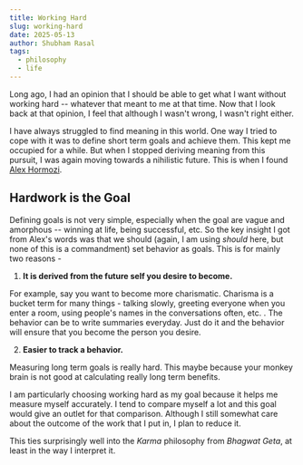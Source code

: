 ```yaml
---
title: Working Hard
slug: working-hard
date: 2025-05-13
author: Shubham Rasal
tags:
  - philosophy
  - life
---
```


Long ago, I had an opinion that I should be able to get what I want without working hard -- whatever that meant to me at that time. Now that I look back at that opinion, I feel that although I wasn't wrong, I wasn't right either.

I have always struggled to find meaning in this world. One way I tried to cope with it was to define short term goals and achieve them. This kept me occupied for a while. But when I stopped deriving meaning from this pursuit, I was again moving towards a nihilistic future. This is when I found [Alex Hormozi](https://www.youtube.com/c/alexhormozi).

## Hardwork is the Goal

Defining goals is not very simple, especially when the goal are vague and amorphous -- winning at life, being successful, etc. So the key insight I got from Alex's words was that we should (again, I am using *should* here, but none of this is a commandment) set behavior as goals. This is for mainly two reasons - 

1. **It is derived from the future self you desire to become.** 

For example, say you want to become more charismatic. Charisma is a bucket term for many things - talking slowly, greeting everyone when you enter a room, using people's names in the conversations often, etc. . The behavior can be to write summaries everyday. Just do it and the behavior will ensure that you become the person you desire.

2. **Easier to track a behavior.** 

Measuring long term goals is really hard. This maybe because your monkey brain is not good at calculating really long term benefits. 

I am particularly choosing working hard as my goal because it helps me measure myself accurately. I tend to compare myself a lot and this goal would give an outlet for that comparison. Although I still somewhat care about the outcome of the work that I put in, I plan to reduce it.

This ties surprisingly well into the *Karma* philosophy from *Bhagwat Geta*, at least in the way I interpret it.